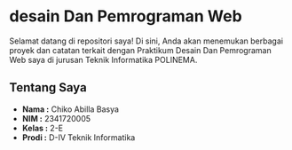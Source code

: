 # desain Dan Pemrograman Web
Selamat datang di repositori saya! Di sini, Anda akan menemukan berbagai proyek dan catatan terkait dengan Praktikum Desain Dan Pemrograman Web saya di jurusan Teknik Informatika POLINEMA.
## Tentang Saya
- **Nama  :** Chiko Abilla Basya
- **NIM   :** 2341720005
- **Kelas :** 2-E
- **Prodi :** D-IV Teknik Informatika
